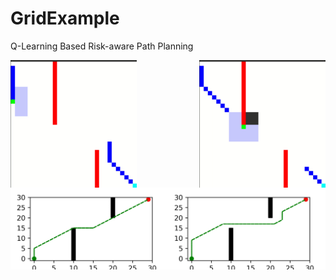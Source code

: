 # GridExample
Q-Learning Based Risk-aware Path Planning

<div style="margin-bottom: 100px;">
  <img src="/figures/risk-aware.gif" style="float: left; width: 40%;" />
  <img src="/figures/default.gif" style="float: right; width: 40%;" />
</div>

<div>
  <img src="/figures/Figure_1_risk-aware.png" style="float: right; width: 50%;" />
  <img src="/figures/Figure_1_def.png" style="float: left; width: 50%;" />
</div>
